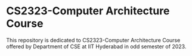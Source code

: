 # CS2323-Computer Architecture Course
This repository is dedicated to CS2323-Computer Architecture Course offered by Department of CSE at IIT Hyderabad in odd semester of 2023.
